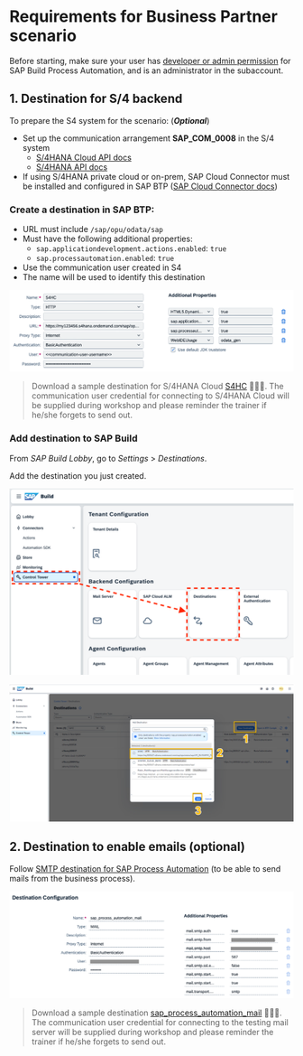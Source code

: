 # Requirements for Business Partner scenario

<!-- - SAP Build Process Automation subscription ([instructions here](https://help.sap.com/docs/build-process-automation/sap-build-process-automation/subscribe-to-sap-build-process-automation-standard-plan)) -->

Before starting, make sure your user has [developer or admin permission](https://help.sap.com/docs/build-process-automation/sap-build-process-automation/authorizations) for SAP Build Process Automation, and is an administrator in the subaccount.

## 1. Destination for S/4 backend

To prepare the S4 system for the scenario: (***Optional***)

- Set up the communication arrangement **SAP_COM_0008** in the S/4 system 
    - [S/4HANA Cloud API docs](https://help.sap.com/docs/SAP_S4HANA_CLOUD/3c916ef10fc240c9afc594b346ffaf77/85043858ea0f9244e10000000a4450e5.html)
    - [S/4HANA API docs](https://help.sap.com/docs/SAP_S4HANA_ON-PREMISE/44e06f22436c43e582db6ccd5250e29b/85043858ea0f9244e10000000a4450e5.html)
- If using S/4HANA private cloud or on-prem,  SAP Cloud Connector must be installed and configured in SAP BTP ([SAP Cloud Connector docs](https://help.sap.com/docs/connectivity/sap-btp-connectivity-cf/cloud-connector))

### Create a destination in SAP BTP:

- URL must include `/sap/opu/odata/sap`
- Must have the following additional properties:
    - `sap.applicationdevelopment.actions.enabled`: `true`
    - `sap.processautomation.enabled`: `true`
- Use the communication user created in S4
- The name will be used to identify this destination

![](vx_images/99366158262686.png )

> Download a sample destination for S/4HANA Cloud [S4HC](https://robin-qiu.github.io/SAP-BTP-Process-Automation---Workflow---Bring-Your-Own-Tenant/vx_attachments/154271525142569/S4HC ':include')  :truck::truck::truck:.
> The communication user credential for connecting to S/4HANA Cloud will be supplied during workshop and please reminder the trainer if he/she forgets to send out.

### Add destination to SAP Build

From _SAP Build Lobby_, go to _Settings_ > _Destinations_.

Add the destination you just created.

![](vx_images/431492252896894.png )

![](vx_images/415700597846119.png )

## 2. Destination to enable emails (optional)

Follow [SMTP destination for SAP Process Automation](https://help.sap.com/docs/build-process-automation/sap-build-process-automation/configuring-smtp-mail-destination) (to be able to send mails from the business process).

![](vx_images/428220874958644.png )

> Download a sample destination [sap_process_automation_mail](https://robin-qiu.github.io/SAP-BTP-Process-Automation---Workflow---Bring-Your-Own-Tenant/vx_attachments/154271525142569/sap_process_automation_mail ':include')  :truck::truck::truck:.
> The communication user credential for connecting to the testing mail server will be supplied during workshop and please reminder the trainer if he/she forgets to send out.
